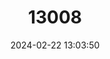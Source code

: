 ---
title: "13008"
category: "Megascolides australis"
draft: false
date: 2024-02-22 13:03:50
languages:
  English: ["Giant Gippsland Earthworm"]
---